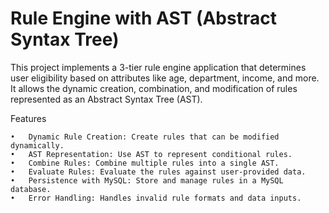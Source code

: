 # Rule Engine with AST (Abstract Syntax Tree)

This project implements a 3-tier rule engine application that determines user eligibility based on attributes like age, department, income, and more. It allows the dynamic creation, combination, and modification of rules represented as an Abstract Syntax Tree (AST).

Features

	•	Dynamic Rule Creation: Create rules that can be modified dynamically.
	•	AST Representation: Use AST to represent conditional rules.
	•	Combine Rules: Combine multiple rules into a single AST.
	•	Evaluate Rules: Evaluate the rules against user-provided data.
	•	Persistence with MySQL: Store and manage rules in a MySQL database.
	•	Error Handling: Handles invalid rule formats and data inputs.
